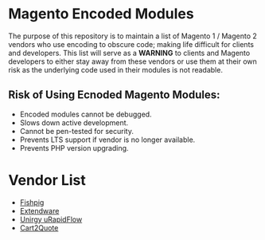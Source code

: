 # Magento Encoded Modules
The purpose of this repository is to maintain a list of Magento 1 / Magento 2 vendors who use encoding to obscure code; making life difficult for clients and developers. This list will serve as a **WARNING** to clients and Magento developers to either stay away from these vendors or use them at their own risk as the underlying code used in their modules is not readable.

## Risk of Using Ecnoded Magento Modules: 
* Encoded modules cannot be debugged.
* Slows down active development.
* Cannot be pen-tested for security.
* Prevents LTS support if vendor is no longer available.
* Prevents PHP version upgrading.

# Vendor List
* [Fishpig](https://fishpig.co.uk/)
* [Extendware](https://www.extendware.com/)
* [Unirgy uRapidFlow](https://unirgy.com/)
* [Cart2Quote](https://www.cart2quote.com/)

